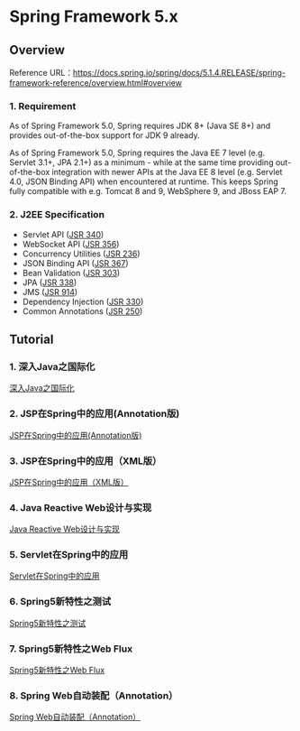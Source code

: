 # Spring Framework 5.x 

## Overview

Reference URL：https://docs.spring.io/spring/docs/5.1.4.RELEASE/spring-framework-reference/overview.html#overview 

### 1. Requirement

As of Spring Framework 5.0, Spring requires JDK 8+ (Java SE 8+) and provides out-of-the-box support for JDK 9 already.

As of Spring Framework 5.0, Spring requires the Java EE 7 level (e.g. Servlet 3.1+, JPA 2.1+) as a minimum - while at the same time providing out-of-the-box integration with newer APIs at the Java EE 8 level (e.g. Servlet 4.0, JSON Binding API) when encountered at runtime. This keeps Spring fully compatible with e.g. Tomcat 8 and 9, WebSphere 9, and JBoss EAP 7.

### 2. J2EE Specification

- Servlet API ([JSR 340](https://jcp.org/en/jsr/detail?id=340))
- WebSocket API ([JSR 356](https://www.jcp.org/en/jsr/detail?id=356))
- Concurrency Utilities ([JSR 236](https://www.jcp.org/en/jsr/detail?id=236))
- JSON Binding API ([JSR 367](https://jcp.org/en/jsr/detail?id=367))
- Bean Validation ([JSR 303](https://jcp.org/en/jsr/detail?id=303))
- JPA ([JSR 338](https://jcp.org/en/jsr/detail?id=338))
- JMS ([JSR 914](https://jcp.org/en/jsr/detail?id=914))
- Dependency Injection ([JSR 330](https://www.jcp.org/en/jsr/detail?id=330))
- Common Annotations ([JSR 250](https://jcp.org/en/jsr/detail?id=250)) 

## Tutorial

### 1. 深入Java之国际化

[深入Java之国际化](java-i18n-demo\README.md) 

### 2. JSP在Spring中的应用(Annotation版)

[JSP在Spring中的应用(Annotation版)](jsp-in-spring-annotation\README.md) 

### 3. JSP在Spring中的应用（XML版）

[JSP在Spring中的应用（XML版）](jsp-in-spring-xml\README.md) 

### 4. Java Reactive Web设计与实现

[Java Reactive Web设计与实现](reactive-web-demo\README.md) 

### 5. Servlet在Spring中的应用

[Servlet在Spring中的应用](servlet-in-spring\README.md) 

### 6. Spring5新特性之测试

[Spring5新特性之测试](spring-test-demo\README.md) 

### 7. Spring5新特性之Web Flux

[Spring5新特性之Web Flux](spring-web-flux\README.md) 

### 8. Spring Web自动装配（Annotation）

[Spring Web自动装配（Annotation）](spring-webmvc-autoconfig\README.md) 